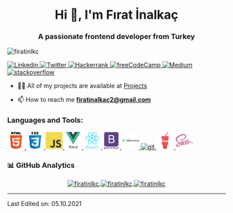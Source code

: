 <h1 align="center">Hi 👋, I'm Fırat İnalkaç</h1>
<h3 align="center">A passionate frontend developer from Turkey</h3>

<p align="left"> <img height="20" src="https://komarev.com/ghpvc/?username=firatinlkc" alt="firatinlkc" /> </p> 

<a href="https://www.linkedin.com/in/inalkacfirat/" target="blank"> 
  <img height="20" src="https://img.shields.io/badge/LinkedIn-blue?style=flat&logo=linkedin&labelColor=blue" alt="Linkedin" />
</a>

<a href="https://twitter.com/FiratInalkac" target="blank">
  <img height="20" src="https://img.shields.io/badge/Twitter-1DA1F2?style=flat&logo=twitter&logoColor=white" alt="Twitter" />
</a>

<a href="https://www.hackerrank.com/firatinalkac2" target="blank"> 
  <img height="20" src="https://img.shields.io/badge/Hackerrank-black?logo=HackerRank&labelColor=black" alt="Hackerrank" />
</a>

<a href="https://www.freecodecamp.org/firatinlkc" target="blank"> 
  <img height="20" src="https://img.shields.io/freecodecamp/points/firatinlkc?label=freeCodeCamp&logo=freecodecamp&logoColor=white" alt="freeCodeCamp" />
</a>  

<a href="https://medium.com/@firatinalkac2" target="blank">
  <img height="20" src="https://img.shields.io/badge/Medium-12100E?style=flat&logo=medium&logoColor=white" alt="Medium" />
</a>

<a href="https://stackoverflow.com/users/14883761/firatinlkc" target="blank">
  <img height="20" src="https://img.shields.io/badge/Stack_Overflow-FE7A16?style=flat&logo=stack-overflow&logoColor=white" alt="stackoverflow" />
</a> 

- 👨‍💻 All of my projects are available at [Projects](https://github.com/firatinlkc?tab=repositories)

- 📫 How to reach me **firatinalkac2@gmail.com**

<h3 align="left">Languages and Tools:</h3>
<p align="left"> 
  
  <a href="https://www.w3.org/html/" target="_blank"> 
    <img src="https://raw.githubusercontent.com/devicons/devicon/master/icons/html5/html5-original-wordmark.svg" alt="html5" width="40" height="40"/>
  </a>
   
  <a href="https://www.w3schools.com/css/" target="_blank">
    <img src="https://raw.githubusercontent.com/devicons/devicon/master/icons/css3/css3-original-wordmark.svg" alt="css3" width="40" height="40"/> 
  </a> 
  
  <a href="https://www.javascript.com" target="_blank"> 
    <img src="https://raw.githubusercontent.com/devicons/devicon/master/icons/javascript/javascript-original.svg" alt="javascript" width="40" height="40"/> 
  </a> 
  
   <a href="https://vuejs.org/" target="_blank"> 
    <img src="https://raw.githubusercontent.com/devicons/devicon/master/icons/vuejs/vuejs-original-wordmark.svg" alt="vuejs" width="40" height="40"/> 
  </a> 
  
    
  <a href="https://reactjs.org/" target="_blank"> 
    <img src="https://raw.githubusercontent.com/devicons/devicon/master/icons/react/react-original-wordmark.svg" alt="react" width="40" height="40" alt="react"/> 
  </a> 
  
  <a href="https://getbootstrap.com" target="_blank"> 
    <img src="https://raw.githubusercontent.com/devicons/devicon/master/icons/bootstrap/bootstrap-plain-wordmark.svg" alt="bootstrap" width="40" height="40"/>     </a> 
  
   <a href="https://tailwindcss.com/" target="_blank"> 
    <img src="https://raw.githubusercontent.com/devicons/devicon/master/icons/tailwindcss/tailwindcss-original-wordmark.svg" alt="tailwind" width="40" height="40"/>    
  </a> 
  
  <a href="https://git-scm.com/" target="_blank"> 
    <img src="https://www.vectorlogo.zone/logos/git-scm/git-scm-icon.svg" alt="git" width="40" height="40" alt="git"/> 
  </a> 
  
  <a href="https://gulpjs.com" target="_blank"> 
    <img src="https://raw.githubusercontent.com/devicons/devicon/master/icons/gulp/gulp-plain.svg" alt="gulp" width="40" height="40"/> 
  </a> 
  
  <a href="https://sass-lang.com" target="_blank"> 
    <img src="https://raw.githubusercontent.com/devicons/devicon/master/icons/sass/sass-original.svg" alt="sass" width="40" height="40" alt="sass"/>
  </a> 
</p>


### 📊 GitHub Analytics
<p align="center">
<a href="https://github.com/firatinlkc">
  <img height="180em" align="center" src="https://github-readme-stats.vercel.app/api?username=firatinlkc&show_icons=true&locale=en&theme=algolia&include_all_commits=true&count_private=true" alt="firatinlkc"/>
  
  <img height="180em" align="center" src="https://github-readme-stats.vercel.app/api/top-langs?username=firatinlkc&show_icons=true&locale=en&layout=compact&langs_count=8&theme=algolia" alt="firatinlkc"/>
  
  <img align="center" src="https://github-readme-streak-stats.herokuapp.com?user=firatinlkc&theme=algolia" alt="firatinlkc" />
</a>
</p>

----

Last Edited on: 05.10.2021
